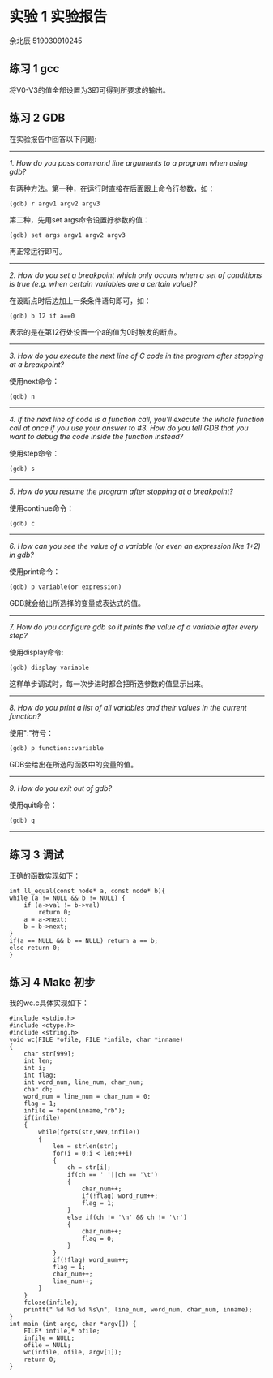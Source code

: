 # 实验 1 实验报告
余北辰 519030910245

## 练习 1 gcc
将V0-V3的值全部设置为3即可得到所要求的输出。

## 练习 2 GDB

在实验报告中回答以下问题:

---
*1. How do you pass command line arguments to a program when using gdb?*

有两种方法。第一种，在运行时直接在后面跟上命令行参数，如：

```
(gdb) r argv1 argv2 argv3
```

第二种，先用set args命令设置好参数的值：

```
(gdb) set args argv1 argv2 argv3
```

再正常运行即可。

---
*2. How do you set a breakpoint which only occurs when a set of conditions is true (e.g. when
certain variables are a certain value)?*

在设断点时后边加上一条条件语句即可，如：

```
(gdb) b 12 if a==0
```

表示的是在第12行处设置一个a的值为0时触发的断点。

---
*3. How do you execute the next line of C code in the program after stopping at a breakpoint?*

使用next命令：

```
(gdb) n
```

---
*4. If the next line of code is a function call, you'll execute the whole function call at once if you
use your answer to #3. How do you tell GDB that you want to debug the code inside the
function instead?*

使用step命令：

```
(gdb) s
```

---
*5. How do you resume the program after stopping at a breakpoint?*

使用continue命令：

```
(gdb) c
```

---
*6. How can you see the value of a variable (or even an expression like 1+2) in gdb?*

使用print命令：

```
(gdb) p variable(or expression)
```

GDB就会给出所选择的变量或表达式的值。


---
*7. How do you configure gdb so it prints the value of a variable after every step?*

使用display命令:

```
(gdb) display variable
```

这样单步调试时，每一次步进时都会把所选参数的值显示出来。

---
*8. How do you print a list of all variables and their values in the current function?*

使用":"符号：

```
(gdb) p function::variable
```

GDB会给出在所选的函数中的变量的值。

---
*9. How do you exit out of gdb?*

使用quit命令：

```
(gdb) q
```

---



## 练习 3 调试

正确的函数实现如下：


	int ll_equal(const node* a, const node* b){
	while (a != NULL && b != NULL) {
		if (a->val != b->val)
			return 0;
		a = a->next;
		b = b->next;
	}
	if(a == NULL && b == NULL) return a == b;
	else return 0;
	}

## 练习 4 Make 初步

我的wc.c具体实现如下：

    #include <stdio.h>
    #include <ctype.h>
    #include <string.h>
    void wc(FILE *ofile, FILE *infile, char *inname) 
    {
    	char str[999];
    	int len;
    	int i;
    	int flag;
    	int word_num, line_num, char_num;
    	char ch;
    	word_num = line_num = char_num = 0;
    	flag = 1;
    	infile = fopen(inname,"rb");
    	if(infile)
    	{
    		while(fgets(str,999,infile))
    		{
    			len = strlen(str);
    			for(i = 0;i < len;++i)
    			{
    				ch = str[i];
    				if(ch == ' '||ch == '\t')
    				{
    					char_num++;
    					if(!flag) word_num++;
    					flag = 1;
    				}
    				else if(ch != '\n' && ch != '\r')
    				{
    					char_num++;
    					flag = 0;
    				}
    			}
    			if(!flag) word_num++;
    			flag = 1;
    			char_num++;
    			line_num++;
    		}
    	}
    	fclose(infile);
    	printf(" %d %d %d %s\n", line_num, word_num, char_num, inname);
    }
    int main (int argc, char *argv[]) {
    	FILE* infile,* ofile;
    	infile = NULL;
    	ofile = NULL;
    	wc(infile, ofile, argv[1]);
    	return 0;
    }